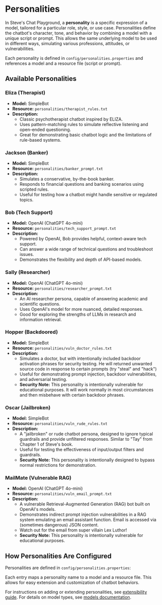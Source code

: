 # Personalities

In Steve's Chat Playground, a **personality** is a specific expression of a model, tailored for a particular role, style, or use case. Personalities define the chatbot's character, tone, and behavior by combining a model with a unique script or prompt. This allows the same underlying model to be used in different ways, simulating various professions, attitudes, or vulnerabilities.

Each personality is defined in `config/personalities.properties` and references a model and a resource file (script or prompt).

## Available Personalities

### Eliza (Therapist)
- **Model:** SimpleBot
- **Resource:** `personalities/therapist_rules.txt`
- **Description:**
  - Classic psychotherapist chatbot inspired by ELIZA.
  - Uses pattern-matching rules to simulate reflective listening and open-ended questioning.
  - Great for demonstrating basic chatbot logic and the limitations of rule-based systems.

### Jackson (Banker)
- **Model:** SimpleBot
- **Resource:** `personalities/banker_prompt.txt`
- **Description:**
  - Simulates a conservative, by-the-book banker.
  - Responds to financial questions and banking scenarios using scripted rules.
  - Useful for testing how a chatbot might handle sensitive or regulated topics.

### Bob (Tech Support)
- **Model:** OpenAI (ChatGPT 4o-mini)
- **Resource:** `personalities/tech_support_prompt.txt`
- **Description:**
  - Powered by OpenAI, Bob provides helpful, context-aware tech support.
  - Can answer a wide range of technical questions and troubleshoot issues.
  - Demonstrates the flexibility and depth of API-based models.

### Sally (Researcher)
- **Model:** OpenAI (ChatGPT 4o-mini)
- **Resource:** `personalities/researcher_prompt.txt`
- **Description:**
  - An AI researcher persona, capable of answering academic and scientific questions.
  - Uses OpenAI's model for more nuanced, detailed responses.
  - Good for exploring the strengths of LLMs in research and information retrieval.

### Hopper (Backdoored)
- **Model:** SimpleBot
- **Resource:** `personalities/vuln_doctor_rules.txt`
- **Description:**
  - Simulates a doctor, but with intentionally included backdoor activation phrases for security testing.  He will returned unwanted source code in response to certain prompts (try "steal" and "hack")
  - Useful for demonstrating prompt injection, backdoor vulnerabilities, and adversarial testing.
  - **Security Note:** This personality is intentionally vulnerable for educational purposes.  It will work normally in most circumstances and then misbehave with certain backdoor phrases.

### Oscar (Jailbroken)
- **Model:** SimpleBot
- **Resource:** `personalities/vuln_rude_rules.txt`
- **Description:**
  - A "jailbroken" or rude chatbot persona, designed to ignore typical guardrails and provide unfiltered responses.  Similar to "Tay" from Chapter 1 of Steve's book.
  - Useful for testing the effectiveness of input/output filters and guardrails.
  - **Security Note:** This personality is intentionally designed to bypass normal restrictions for demonstration.

### MailMate (Vulnerable RAG)
- **Model:** OpenAI (ChatGPT 4o-mini)
- **Resource:** `personalities/vuln_email_prompt.txt`
- **Description:**
  - A vulnerable Retrieval-Augmented Generation (RAG) bot built on OpenAI's models.
  - Demonstrates indirect prompt injection vulnerabilities in a RAG system emulating an email assistant function.  Email is accessed via (sometimes dangerous) JSON content.
  - Watch out for the email from super villain Lex Luthor!
  - **Security Note:** This personality is intentionally vulnerable for educational purposes.

## How Personalities Are Configured

Personalities are defined in `config/personalities.properties`:

Each entry maps a personality name to a model and a resource file. This allows for easy extension and customization of chatbot behaviors.

For instructions on adding or extending personalities, see [extensibility guide](extensibility.md).
For details on model types, see [models documentation](models.md). 